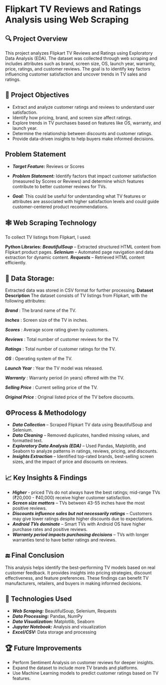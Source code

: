 # Flipkart TV Reviews and Ratings Analysis using Web Scraping

## 🔍 Project Overview
This project analyzes Flipkart TV Reviews and Ratings using Exploratory Data Analysis (EDA). The dataset was collected through web scraping and includes attributes such as brand, screen size, OS, launch year, warranty, price, ratings, and customer reviews. The goal is to identify key factors influencing customer satisfaction and uncover trends in TV sales and ratings.

## 🎯 Project Objectives
- Extract and analyze customer ratings and reviews to understand user satisfaction.
- Identify how pricing, brand, and screen size affect ratings.
- Explore trends in TV purchases based on features like OS, warranty, and launch year.
- Determine the relationship between discounts and customer ratings.
- Provide data-driven insights to help buyers make informed decisions.
  
## Problem Statement
- ***Target Feature:*** Reviews or Scores

- ***Problem Statement:*** Identify factors that impact customer satisfaction (measured by Scores or Reviews) and determine which features contribute to better customer reviews for TVs.

- ***Goal:*** This could be useful for understanding what TV features or attributes are associated with higher satisfaction levels and could guide customer-centered product recommendations.

## 🕸️ Web Scraping Technology
To collect TV listings from Flipkart, I used:

**Python Libraries:**
***BeautifulSoup*** – Extracted structured HTML content from Flipkart product pages.
***Selenium*** – Automated page navigation and data extraction for dynamic content.
***Requests*** – Retrieved HTML content efficiently.
  
## 📂 Data Storage:
Extracted data was stored in CSV format for further processing.
**Dataset Description**
The dataset consists of TV listings from Flipkart, with the following attributes:

***Brand*** : The brand name of the TV.

***Inches*** : Screen size of the TV in inches.

***Scores*** : Average score rating given by customers.

***Reviews*** : Total number of customer reviews for the TV.

***Ratings*** : Total number of customer ratings for the TV.

***OS*** : Operating system of the TV.

***Launch Year*** : Year the TV model was released.

***Warranty*** : Warranty period (in years) offered with the TV.

***Selling Price*** : Current selling price of the TV.

***Original Price*** : Original listed price of the TV before discounts.

## ⚙️Process & Methodology
- ***Data Collection*** – Scraped Flipkart TV data using BeautifulSoup and Selenium.
- ***Data Cleaning*** – Removed duplicates, handled missing values, and formatted text.
- ***Exploratory Data Analysis (EDA)*** – Used Pandas, Matplotlib, and Seaborn to analyze patterns in ratings, reviews, pricing, and discounts.
- ***Insights Extraction*** – Identified top-rated brands, best-selling screen sizes, and the impact of price and discounts on reviews.

## 📈 Key Insights & Findings
- ***Higher*** - priced TVs do not always have the best ratings; mid-range TVs (₹20,000 - ₹40,000) receive higher customer satisfaction.
- ***Screen size matters*** – TVs between 43-55 inches have the most positive reviews.
- ***Discounts influence sales but not necessarily ratings*** – Customers may give lower ratings despite higher discounts due to expectations.
- ***Android TVs dominate*** – Smart TVs with Android OS have higher purchase rates and positive reviews.
- ***Warranty period impacts purchasing decisions*** – TVs with longer warranties tend to have better ratings and reviews.

## 🔚 Final Conclusion
This analysis helps identify the best-performing TV models based on real customer feedback. It provides insights into pricing strategies, discount effectiveness, and feature preferences. These findings can benefit TV manufacturers, retailers, and buyers in making informed decisions.

## 🚀 Technologies Used
- ***Web Scraping:*** BeautifulSoup, Selenium, Requests
- ***Data Processing:*** Pandas, NumPy
- ***Data Visualization:*** Matplotlib, Seaborn
- ***Jupyter Notebook:*** Analysis and visualization
- ***Excel/CSV:*** Data storage and processing
## 🏆 Future Improvements
- Perform Sentiment Analysis on customer reviews for deeper insights.
- Expand the dataset to include more TV brands and platforms.
- Use Machine Learning models to predict customer ratings based on TV features.
